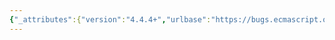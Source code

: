 ```yaml
---
{"_attributes":{"version":"4.4.4+","urlbase":"https://bugs.ecmascript.org/","maintainer":"dherman@mozilla.com"},"bug":{"bug_id":3581,"creation_ts":"2015-01-21 01:13:00 -0800","short_desc":"7.1.4 ToInteger(-0.2) does not clearly produce -0 according to the algorithm","delta_ts":"2015-02-02 18:38:56 -0800","product":"Draft for 6th Edition","component":"technical issue","version":"Rev 31: January 15, 2015 Draft","rep_platform":"All","op_sys":"All","bug_status":"RESOLVED","resolution":"FIXED","priority":"Normal","bug_severity":"enhancement","blocked":3582,"everconfirmed":true,"reporter":{"uid":"claude.pache","name":"Claude Pache"},"assigned_to":{"uid":"allen","name":"Allen Wirfs-Brock"},"long_desc":[{"commentid":11571,"comment_count":0,"who":{"uid":"claude.pache","name":"Claude Pache"},"bug_when":"2015-01-21 01:13:43 -0800","thetext":"Step 5 of the ToInteger abstract operation reads:\n\n5. Return the result of computing sign(number) × floor(abs(number)).\n\n--\n\nFirst interpretation: × is a mathematical operator:\n\nsign, floor, and abs, as well as the multiplication, operate on mathematical finite real number (according to 5.2 Algorithm Conventions), where +0 = -0 = 0. Thus, when number = -0.2, the output of the mathematical expression is simply 0. \n\nThen, there is an implicit operation in this step, which is \"taking the Number value of the result\"; and for 0, it is +0.\n\n--\n\nSecond interpretation: × is part of the representation of a Number value as\ns × m × 2^e:\n\nIn that interpretation the result is correct; but the fact that the m × 2^e part is expressed as a result of a mathematical expression and the use of \"computing\" in that step don't favor that interpretation.\n\n--\n\nIt should be made clear both the fact we return a Number value (rather than a mathematical number), and (more importantly) that the sign is preserved even if the result is zero. For example:\n\n5. Return the Number value of same sign as number and of magnitude floor(abs(number)).\n\n--\n\n(There is a similar issues for ToInt32, etc.; I'm opening another bug for those.)"},{"commentid":11601,"comment_count":1,"who":{"uid":"allen","name":"Allen Wirfs-Brock"},"bug_when":"2015-01-22 16:01:43 -0800","thetext":"Oh, this is very old text, probably going all the way back to ES1\n\nIt actually isn't obvious to me that that the intent was to return -0 for ToInteger(-0.2) as I think your first interpretation is quite plausable .\n\nAlso, based upon a quick can of all usages to ToInteger (especially the ones that date to ES3 or earlier) it isn't clear that anything in the spec. is actually sensitive to whether 0 or -1 is returned for the this case.\n\nHowever, given that it is clearly returning number values (including -0) in other cases, I think it is probably correct to assume that ToInteger(-0.2) should return -0 \n\nso, fixed in rev32 editor's draft"},{"commentid":11986,"comment_count":2,"who":{"uid":"allen","name":"Allen Wirfs-Brock"},"bug_when":"2015-02-02 18:38:56 -0800","thetext":"fixed in rev32 draft"}]}}
---
```

